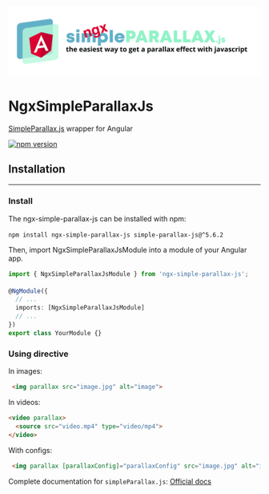 ![NgxSimpleParallaxJs logo](https://github.com/gesielrosa/ngx-simple-parallax-js/blob/main/logo.png)

# NgxSimpleParallaxJs

[SimpleParallax.js](https://github.com/geosigno/simpleParallax.js) wrapper for Angular

[![npm version](https://badge.fury.io/js/ngx-simple-parallax-js.svg)](https://www.npmjs.com/package/ngx-simple-parallax-js)

## Installation

<hr>

### Install

The ngx-simple-parallax-js can be installed with npm:

`npm install ngx-simple-parallax-js simple-parallax-js@^5.6.2`

Then, import NgxSimpleParallaxJsModule into a module of your Angular app.

```ts
import { NgxSimpleParallaxJsModule } from 'ngx-simple-parallax-js';

@NgModule({
  // ...
  imports: [NgxSimpleParallaxJsModule]
  // ...
})
export class YourModule {}
```

### Using directive

In images:

```html
 <img parallax src="image.jpg" alt="image">
```

In videos:

```html
<video parallax>
  <source src="video.mp4" type="video/mp4">
</video>
```

With configs:

```html
 <img parallax [parallaxConfig]="parallaxConfig" src="image.jpg" alt="image">
```

Complete documentation for `simpleParallax.js`: [Official docs](https://github.com/geosigno/simpleParallax.js#readme)
